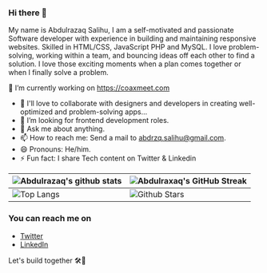 ### Hi there 👋

My name is Abdulrazaq Salihu,
I am a self-motivated and passionate Software developer with experience in building and maintaining responsive websites. Skilled in HTML/CSS, JavaScript PHP and MySQL. I love problem-solving, working within a team, and bouncing ideas off each other to find a solution. I love those exciting moments when a plan comes together or when I finally solve a problem.


🔭 I’m currently working on https://coaxmeet.com
<!-- - 🌱 I’m currently learning Next JS... -->
- 👯 I'll love to collaborate with designers and developers in creating well-optimized and problem-solving apps...
- 🤔 I’m looking for frontend development roles.
- 💬 Ask me about anything.
- 📫 How to reach me: Send a mail to abdrzq.salihu@gmail.com.
- 😄 Pronouns: He/him.
- ⚡ Fun fact: I share Tech content on Twitter & Linkedin


<!-- [![Abdulrazaq's GitHub Activity Graph](https://activity-graph.herokuapp.com/graph?username=abdrzqsalihu&theme=cobalt)](https://git.io/praveenscience) -->

| ![Abdulrazaq's github stats](https://github-readme-stats.vercel.app/api?username=abdrzqsalihu&show_icons=true&theme=cobalt) | ![Abdulraxaq's GitHub Streak](https://github-readme-streak-stats.herokuapp.com/?user=abdrzqsalihu&theme=cobalt) |
| --- | --- |
| ![Top Langs](https://github-readme-stats.vercel.app/api/top-langs/?username=abdrzqsalihu&theme=cobalt) | ![Github Stars](https://github-readme-stats.vercel.app/api?username=abdrzqsalihu&show_icons=true&locale=en&count_private=true&hide_rank=true&custom_title=My%20GitHub%20Stats&disable_animations=true&theme=cobalt) |



### You can reach me on
- [Twitter](https://twitter.com/abdrzqsalihu)
- [LinkedIn](https://www.linkedin.com/in/abdrzqsalihu/)

Let's build together 🛠🚀 

